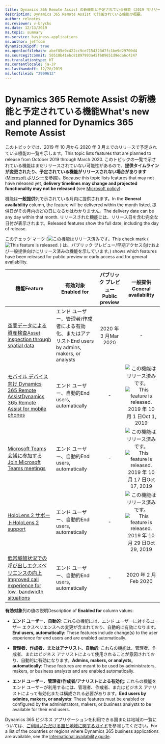 ```yaml
---
title: Dynamics 365 Remote Assist の新機能と予定されている機能 (2019 年リリース ウェーブ 2)
description: Dynamics 365 Remote Assist で計画されている機能の概要。
author: relnotes
ms.reviewer: v-brycho
ms.date: 12/13/2019
ms.topic: summary
ms.service: business-applications
ms.author: jeffcom
dynamics365pdf: true
ms.openlocfilehash: abef85e9c422cc9ce7154323d7fc1be9d29700d4
ms.sourcegitcommit: 50510b41ebc81897993a45f689651d9eda6c4247
ms.translationtype: HT
ms.contentlocale: ja-JP
ms.lasthandoff: 12/20/2019
ms.locfileid: "2909612"
---
```

# <a name="whats-new-and-planned-for-dynamics-365-remote-assist"></a><span data-ttu-id="4286d-103">Dynamics 365 Remote Assist の新機能と予定されている機能</span><span class="sxs-lookup"><span data-stu-id="4286d-103">What's new and planned for Dynamics 365 Remote Assist</span></span>

<span data-ttu-id="4286d-104">このトピックでは、2019 年 10 月から 2020 年 3 月までのリリースで予定されている機能の一覧を示します。</span><span class="sxs-lookup"><span data-stu-id="4286d-104">This topic lists features that are planned to release from October 2019 through March 2020.</span></span> <span data-ttu-id="4286d-105">このトピックの一覧で示されている機能はまだリリースされていない可能性があるので、**提供タイムラインが変更されたり、予定されている機能がリリースされない場合があります** ([Microsoft ポリシー](https://go.microsoft.com/fwlink/p/?linkid=2007332)を参照)。</span><span class="sxs-lookup"><span data-stu-id="4286d-105">Because this topic lists features that may not have released yet, **delivery timelines may change and projected functionality may not be released** (see [Microsoft policy](https://go.microsoft.com/fwlink/p/?linkid=2007332)).</span></span>

<span data-ttu-id="4286d-106">機能は**一般提供**列で示されている月内に提供されます。</span><span class="sxs-lookup"><span data-stu-id="4286d-106">In the **General availability** column, the feature will be delivered within the month listed.</span></span> <span data-ttu-id="4286d-107">提供日がその月内のどの日になるかはわかりません。</span><span class="sxs-lookup"><span data-stu-id="4286d-107">The delivery date can be any day within that month.</span></span> <span data-ttu-id="4286d-108">リリースされた機能には、リリース日を含む完全な日付が表示されます。</span><span class="sxs-lookup"><span data-stu-id="4286d-108">Released features show the full date, including the day of release.</span></span>

<span data-ttu-id="4286d-109">このチェック マーク (![この機能はリリース済みです。](/dynamics365-release-plan/media/green-checkmark.png "この機能はリリース済みです。")</span><span class="sxs-lookup"><span data-stu-id="4286d-109">This check mark (![This feature is released.](/dynamics365-release-plan/media/green-checkmark.png "This feature is released.")</span></span> <span data-ttu-id="4286d-110">) は、パブリック プレビュー/早期アクセス向けおよび一般提供向けにリリース済みの機能を示しています。</span><span class="sxs-lookup"><span data-stu-id="4286d-110">) shows which features have been released for public preview or early access and for general availability.</span></span>

| <span data-ttu-id="4286d-111">機能</span><span class="sxs-lookup"><span data-stu-id="4286d-111">Feature</span></span>    | <span data-ttu-id="4286d-112">有効対象</span><span class="sxs-lookup"><span data-stu-id="4286d-112">Enabled for</span></span>    |  <span data-ttu-id="4286d-113">パブリック プレビュー</span><span class="sxs-lookup"><span data-stu-id="4286d-113">Public preview</span></span> |  <span data-ttu-id="4286d-114">一般提供</span><span class="sxs-lookup"><span data-stu-id="4286d-114">General availability</span></span> | 
| ---------- |---------------- | :---------------: |:--------------: |
| [<span data-ttu-id="4286d-115">空間データによる資産検査</span><span class="sxs-lookup"><span data-stu-id="4286d-115">Asset inspection through spatial data</span></span>](capture-share-annotations-without-being-call.md) | <span data-ttu-id="4286d-116">エンド ユーザー、管理者/作成者による有効化、またはアナリスト</span><span class="sxs-lookup"><span data-stu-id="4286d-116">End users by admins, makers, or analysts</span></span>| <span data-ttu-id="4286d-117">2020 年 3 月</span><span class="sxs-lookup"><span data-stu-id="4286d-117">Mar 2020</span></span>|- | 
| [<span data-ttu-id="4286d-118">モバイル デバイス向け Dynamics 365 Remote Assist</span><span class="sxs-lookup"><span data-stu-id="4286d-118">Dynamics 365 Remote Assist for mobile phones</span></span>](remote-assist-mobile-phones.md) | <span data-ttu-id="4286d-119">エンド ユーザー、自動的</span><span class="sxs-lookup"><span data-stu-id="4286d-119">End users, automatically</span></span>| -|<span data-ttu-id="4286d-120">![この機能はリリース済みです。](/dynamics365-release-plan/media/green-checkmark.png "この機能はリリース済みです。")</span><span class="sxs-lookup"><span data-stu-id="4286d-120">![This feature is released.](/dynamics365-release-plan/media/green-checkmark.png "This feature is released.")</span></span> <span data-ttu-id="4286d-121">2019 年 10 月 1 日</span><span class="sxs-lookup"><span data-stu-id="4286d-121">Oct 1, 2019</span></span> | 
| [<span data-ttu-id="4286d-122">Microsoft Teams 会議に参加する</span><span class="sxs-lookup"><span data-stu-id="4286d-122">Join Microsoft Teams meetings</span></span>](join-team-meetings.md) | <span data-ttu-id="4286d-123">エンド ユーザー、自動的</span><span class="sxs-lookup"><span data-stu-id="4286d-123">End users, automatically</span></span>| -|<span data-ttu-id="4286d-124">![この機能はリリース済みです。](/dynamics365-release-plan/media/green-checkmark.png "この機能はリリース済みです。")</span><span class="sxs-lookup"><span data-stu-id="4286d-124">![This feature is released.](/dynamics365-release-plan/media/green-checkmark.png "This feature is released.")</span></span> <span data-ttu-id="4286d-125">2019 年 10 月 17 日</span><span class="sxs-lookup"><span data-stu-id="4286d-125">Oct 17, 2019</span></span> | 
| [<span data-ttu-id="4286d-126">HoloLens 2 サポート</span><span class="sxs-lookup"><span data-stu-id="4286d-126">HoloLens 2 support</span></span>](hololens-2-support.md) | <span data-ttu-id="4286d-127">エンド ユーザー、自動的</span><span class="sxs-lookup"><span data-stu-id="4286d-127">End users, automatically</span></span>| -|<span data-ttu-id="4286d-128">![この機能はリリース済みです。](/dynamics365-release-plan/media/green-checkmark.png "この機能はリリース済みです。")</span><span class="sxs-lookup"><span data-stu-id="4286d-128">![This feature is released.](/dynamics365-release-plan/media/green-checkmark.png "This feature is released.")</span></span> <span data-ttu-id="4286d-129">2019 年 10 月 29 日</span><span class="sxs-lookup"><span data-stu-id="4286d-129">Oct 29, 2019</span></span> | 
| [<span data-ttu-id="4286d-130">低帯域幅状況での呼び出しエクスペリエンスの向上</span><span class="sxs-lookup"><span data-stu-id="4286d-130">Improved call experience for low-bandwidth situations</span></span>](improved-call-experience-low-bandwidth-situations.md) | <span data-ttu-id="4286d-131">エンド ユーザー、自動的</span><span class="sxs-lookup"><span data-stu-id="4286d-131">End users, automatically</span></span>| -|<span data-ttu-id="4286d-132">2020 年 2 月</span><span class="sxs-lookup"><span data-stu-id="4286d-132">Feb 2020</span></span> | 

<span data-ttu-id="4286d-133">**有効対象**列の値の説明</span><span class="sxs-lookup"><span data-stu-id="4286d-133">Description of **Enabled for** column values:</span></span>

- <span data-ttu-id="4286d-134">**エンド ユーザー、自動的**: これらの機能には、エンド ユーザーに対するユーザー エクスペリエンスへの変更が含まれており、自動的に有効になります。</span><span class="sxs-lookup"><span data-stu-id="4286d-134">**End users, automatically**: These features include change(s) to the user experience for end users and are enabled automatically.</span></span>

- <span data-ttu-id="4286d-135">**管理者、作成者、またはアナリスト、自動的**: これらの機能は、管理者、作成者、またはビジネス アナリストによって使用されることが意図されており、自動的に有効になります。</span><span class="sxs-lookup"><span data-stu-id="4286d-135">**Admins, makers, or analysts, automatically**: These features are meant to be used by administrators, makers, or business analysts and are enabled automatically.</span></span>

- <span data-ttu-id="4286d-136">**エンド ユーザー、管理者/作成者/アナリストによる有効化**: これらの機能をエンド ユーザーが利用するには、管理者、作成者、またはビジネス アナリストによって有効化または構成される必要があります。</span><span class="sxs-lookup"><span data-stu-id="4286d-136">**End users by admins, makers, or analysts**: These features must be enabled or configured by the administrators, makers, or business analysts to be available for their end users.</span></span>


<span data-ttu-id="4286d-137">Dynamics 365 ビジネス アプリケーションを利用できる国または地域の一覧については、[ご利用いただける国と地域に関するガイド](https://aka.ms/dynamics_365_international_availability_deck)を参照してください。</span><span class="sxs-lookup"><span data-stu-id="4286d-137">For a list of the countries or regions where Dynamics 365 business applications are available, see the [International availability guide](https://aka.ms/dynamics_365_international_availability_deck).</span></span> 
